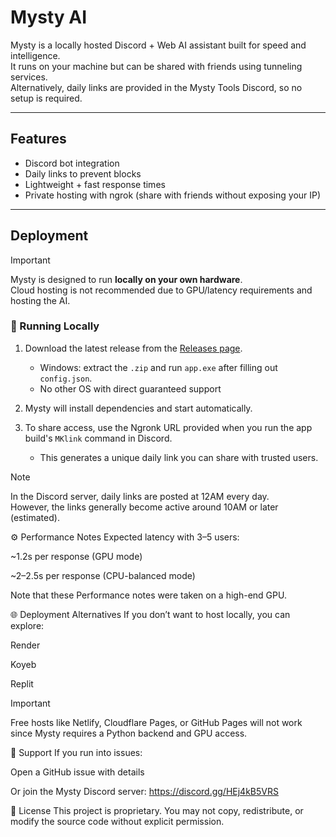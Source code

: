 # Mysty AI

Mysty is a locally hosted Discord + Web AI assistant built for speed and intelligence.  
It runs on your machine but can be shared with friends using tunneling services.  
Alternatively, daily links are provided in the Mysty Tools Discord, so no setup is required.

---

## Features

- Discord bot integration  
- Daily links to prevent blocks  
- Lightweight + fast response times  
- Private hosting with ngrok (share with friends without exposing your IP)  

---

## Deployment

> [!IMPORTANT]  
> Mysty is designed to run **locally on your own hardware**.  
> Cloud hosting is not recommended due to GPU/latency requirements and hosting the AI.

### 🔹 Running Locally
1. Download the latest release from the [Releases page](https://github.com/5k-Explorer/MystyKnowledge-AICheating/releases).  
   - Windows: extract the `.zip` and run `app.exe` after filling out `config.json`.
   - No other OS with direct guaranteed support

2. Mysty will install dependencies and start automatically.  

3. To share access, use the Ngronk URL provided when you run the app build's `MKlink` command in Discord.
   - This generates a unique daily link you can share with trusted users.

> [!NOTE]  
> In the Discord server, daily links are posted at 12AM every day.  
> However, the links generally become active around 10AM or later (estimated).

⚙️ Performance Notes
Expected latency with 3–5 users:

~1.2s per response (GPU mode)

~2–2.5s per response (CPU-balanced mode)

Note that these Performance notes were taken on a high-end GPU.

🌐 Deployment Alternatives
If you don’t want to host locally, you can explore:

Render

Koyeb

Replit

> [!IMPORTANT]  
> Free hosts like Netlify, Cloudflare Pages, or GitHub Pages will not work since Mysty requires a Python backend and GPU access.

🤝 Support
If you run into issues:

Open a GitHub issue with details

Or join the Mysty Discord server: https://discord.gg/HEj4kB5VRS

📜 License
This project is proprietary.
You may not copy, redistribute, or modify the source code without explicit permission.
